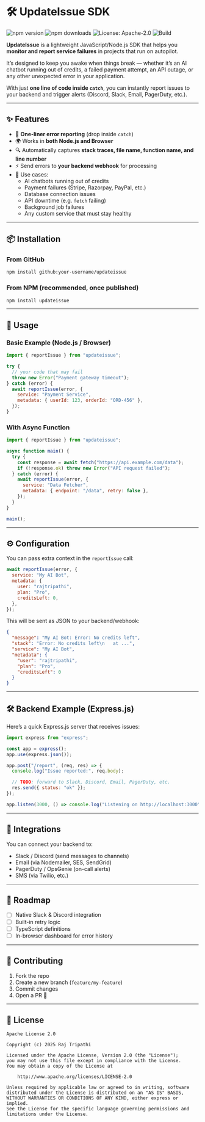 # 🛠️ UpdateIssue SDK  

![npm version](https://img.shields.io/npm/v/updateissue)
![npm downloads](https://img.shields.io/npm/dm/updateissue)
![License: Apache-2.0](https://img.shields.io/badge/license-Apache%202.0-blue.svg)
![Build](https://img.shields.io/badge/build-passing-brightgreen)

**UpdateIssue** is a lightweight JavaScript/Node.js SDK that helps you **monitor and report service failures** in projects that run on autopilot.  

It’s designed to keep you awake when things break — whether it’s an AI chatbot running out of credits, a failed payment attempt, an API outage, or any other unexpected error in your application.  

With just **one line of code inside `catch`**, you can instantly report issues to your backend and trigger alerts (Discord, Slack, Email, PagerDuty, etc.).

---

## ✨ Features

- 🚨 **One-liner error reporting** (drop inside `catch`)
- 🌍 Works in **both Node.js and Browser**
- 🔍 Automatically captures **stack traces, file name, function name, and line number**
- ⚡ Send errors to **your backend webhook** for processing
- 🔔 Use cases:  
  - AI chatbots running out of credits  
  - Payment failures (Stripe, Razorpay, PayPal, etc.)  
  - Database connection issues  
  - API downtime (e.g. `fetch` failing)  
  - Background job failures  
  - Any custom service that must stay healthy  

---

## 📦 Installation

### From GitHub
```bash
npm install github:your-username/updateissue
```

### From NPM (recommended, once published)
```bash
npm install updateissue
```

---

## 🚀 Usage

### Basic Example (Node.js / Browser)

```javascript
import { reportIssue } from "updateissue";

try {
  // your code that may fail
  throw new Error("Payment gateway timeout");
} catch (error) {
  await reportIssue(error, {
    service: "Payment Service",
    metadata: { userId: 123, orderId: "ORD-456" },
  });
}
```

### With Async Function

```javascript
import { reportIssue } from "updateissue";

async function main() {
  try {
    const response = await fetch("https://api.example.com/data");
    if (!response.ok) throw new Error("API request failed");
  } catch (error) {
    await reportIssue(error, {
      service: "Data Fetcher",
      metadata: { endpoint: "/data", retry: false },
    });
  }
}

main();
```

---

## ⚙️ Configuration

You can pass extra context in the `reportIssue` call:

```javascript
await reportIssue(error, {
  service: "My AI Bot",
  metadata: {
    user: "rajtripathi",
    plan: "Pro",
    creditsLeft: 0,
  },
});
```

This will be sent as JSON to your backend/webhook:

```json
{
  "message": "My AI Bot: Error: No credits left",
  "stack": "Error: No credits left\n   at ...",
  "service": "My AI Bot",
  "metadata": {
    "user": "rajtripathi",
    "plan": "Pro",
    "creditsLeft": 0
  }
}
```

---

## 🛠️ Backend Example (Express.js)

Here’s a quick Express.js server that receives issues:

```javascript
import express from "express";

const app = express();
app.use(express.json());

app.post("/report", (req, res) => {
  console.log("Issue reported:", req.body);

  // TODO: forward to Slack, Discord, Email, PagerDuty, etc.
  res.send({ status: "ok" });
});

app.listen(3000, () => console.log("Listening on http://localhost:3000"));
```

---

## 🔔 Integrations

You can connect your backend to:

* Slack / Discord (send messages to channels)
* Email (via Nodemailer, SES, SendGrid)
* PagerDuty / OpsGenie (on-call alerts)
* SMS (via Twilio, etc.)

---

## 📌 Roadmap

- [ ] Native Slack & Discord integration  
- [ ] Built-in retry logic  
- [ ] TypeScript definitions  
- [ ] In-browser dashboard for error history  

---

## 🤝 Contributing

1. Fork the repo  
2. Create a new branch (`feature/my-feature`)  
3. Commit changes  
4. Open a PR 🎉  

---

## 📄 License

```
Apache License 2.0

Copyright (c) 2025 Raj Tripathi

Licensed under the Apache License, Version 2.0 (the "License");
you may not use this file except in compliance with the License.
You may obtain a copy of the License at

    http://www.apache.org/licenses/LICENSE-2.0

Unless required by applicable law or agreed to in writing, software
distributed under the License is distributed on an "AS IS" BASIS,
WITHOUT WARRANTIES OR CONDITIONS OF ANY KIND, either express or implied.
See the License for the specific language governing permissions and
limitations under the License.
```
